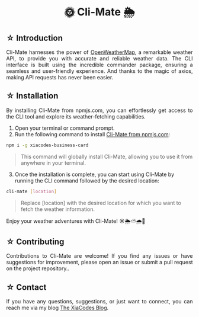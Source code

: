 <h1 align=center> 🌞 Cli-Mate 🌦️ </h1>

<!-- ![image](screenshot.jpg) -->

## ☆ Introduction

<p align=justify>Cli-Mate harnesses the power of <a href="#">OpenWeatherMap</a>, a remarkable weather API, to provide you with accurate and reliable weather data. The CLI interface is built using the incredible commander package, ensuring a seamless and user-friendly experience. And thanks to the magic of axios, making API requests has never been easier.</p>

## ☆ Installation

<p align=justify>By installing Cli-Mate from npmjs.com, you can effortlessly get access to the CLI tool and explore its weather-fetching capabilities.</p>

1. Open your terminal or command prompt.
2. Run the following command to install [Cli-Mate from npmjs.com](https://www.npmjs.com/~xiacodes):
``` bash
npm i -g xiacodes-business-card
```
> This command will globally install Cli-Mate, allowing you to use it from anywhere in your terminal.
3. Once the installation is complete, you can start using Cli-Mate by running the CLI command followed by the desired location:
``` bash
cli-mate [location]
```
> Replace [location] with the desired location for which you want to fetch the weather information.

<p align=justify>Enjoy your weather adventures with Cli-Mate! ☀️🌦️⛅🌧️🌈</p>

## ☆ Contributing

<p align=justify>Contributions to Cli-Mate are welcome! If you find any issues or have suggestions for improvement, please open an issue or submit a pull request on the project repository.</a>.</p>

## ☆ Contact

<p align=justify>If you have any questions, suggestions, or just want to connect, you can reach me via my blog <a href="https://xiacodes.tumblr.com/ask">The XiaCodes Blog</a>.</p>